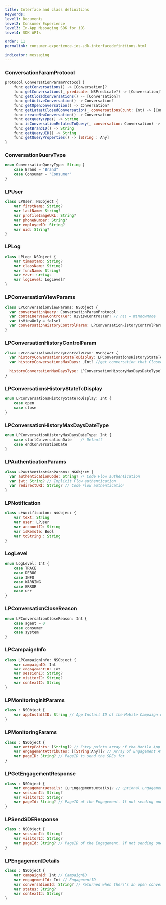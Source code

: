 ```yaml
---
title: Interface and class definitions
Keywords:
level1: Documents
level2: Consumer Experience
level3: In-App Messaging SDK for iOS
level4: SDK APIs

order: 11
permalink: consumer-experience-ios-sdk-interfacedefinitions.html

indicator: messaging
---
```


### ConversationParamProtocol

```javascript
protocol ConversationParamProtocol {
    func getConversations() -> [Conversation]?
    func getConversations(_ predicate: NSPredicate?) -> [Conversation]?
    func getClosedConversations() -> [Conversation]?
    func getActiveConversation() -> Conversation?
    func getOpenConversation() -> Conversation?
    func getLatestClosedConversation(_ conversationsCount: Int) -> [Conversation]?
    func createNewConversation() -> Conversation
    func getQueryType() -> String
    func isConversationRelatedToQuery(_ conversation: Conversation) -> Bool
    func getBrandID() -> String
    func getQueryUID() -> String
    func getQueryProperties() -> [String : Any]
}
```

### ConversationQueryType

```javascript
enum ConversationQueryType: String {
    case Brand = "Brand"
    case Consumer = "Consumer"
}
```

### LPUser

```javascript
class LPUser: NSObject {
    var firstName: String?
    var lastName: String?
    var profileImageURL: String?
    var phoneNumber: String?
    var employeeID: String?
    var uid: String?
}
```

### LPLog

```javascript
class LPLog: NSObject {
    var timestamp: String?
    var className: String?
    var funcName: String?
    var text: String?
    var logLevel: LogLevel?
}
```

### LPConversationViewParams

```javascript
class LPConversationViewParams: NSObject {
  var conversationQuery: ConversationParamProtocol!
  var containerViewController: UIViewController? // nil = WindowMode
  var isViewOnly = false1
  var conversationHistoryControlParam: LPConversationHistoryControlParam? // nil = no history control filter
}
```

### LPConversationHistoryControlParam

```javascript
class LPConversationHistoryControlParam: NSObject {
  var historyConversationsStateToDisplay: LPConversationsHistoryStateToDisplay? // control what kind of conversation to show (Open/Close)
  var historyConversationsMaxDays: UInt? //get conversation that Closed/Opens in the last X days

  historyConversationMaxDaysType: LPConversationHistoryMaxDaysDateType? //Control if filter the max days by conversation start date or by conversation close date
}
```

### LPConversationsHistoryStateToDisplay

```javascript
enum LPConversationsHistoryStateToDisplay: Int {
    case open
    case close
}
```

### LPConversationHistoryMaxDaysDateType

```javascript
enum LPConversationHistoryMaxDaysDateType: Int {
    case startConversationDate    // Default
    case endConversationDate
}
```

### LPAuthenticationParams

```javascript
class LPAuthenticationParams: NSObject {
  var authenticationCode: String? // Code Flow authentication
  var jwt: String? // Implicit Flow authentication
  var redirectURI: String? // Code Flow authentication
}
```

### LPNotification

```javascript
class LPNotification: NSObject {
    var text: String
    var user: LPUser
    var accountID: String
    var isRemote: Bool
    var toString : String
}
```

### LogLevel

```javascript
enum LogLevel: Int {
    case TRACE
    case DEBUG
    case INFO
    case WARNING
    case ERROR
    case OFF
}
```

### LPConversationCloseReason

```javascript
enum LPConversationCloseReason: Int {
    case agent = 0
    case consumer
    case system
}
```

### LPCampaignInfo

```javascript
class LPCampaignInfo: NSObject {
    var campaignID: Int
    var engagementID: Int
    var sessionID: String?
    var visitorID: String?
    var contextID: String
}
```

### LPMonitoringInitParams
```javascript
class : NSObject {
    var appInstallID: String // App Install ID of the Mobile Campaign of the Brand
}
```


### LPMonitoringParams
```javascript
class : NSObject {
    var entryPoints: [String]? // Entry points array of the Mobile App
    var engagementAttributes: [[String:Any]]? // Array of Engagement Attributes
    var pageID: String? // PageID to send the SDEs for
}
```

### LPGetEngagementResponse
```javascript
class : NSObject {
    var engagementDetails: [LPEngagementDetails]? // Optional Engagement Details response in case received from the server, per the Engagement's request
    var sessionId: String?
    var visitorId: String?
    var pageId: String? // PageID of the Engagement. If not sending one in request, a new one will be generated from server in the response
}
```

### LPSendSDEResponse
```javascript
class : NSObject {
    var sessionId: String?
    var visitorId: String?
    var pageId: String? // PageID of the Engagement. If not sending one in request, a new one will be generated from server in the response
}
```

### LPEngagementDetails
```javascript
class : NSObject {
    var campaignId: Int // CampaignID
    var engagementId: Int // EngagementID
    var conversationId: String? // Returned when there's an open conversation
    var status: String?
    var contextId: String?
}
```
